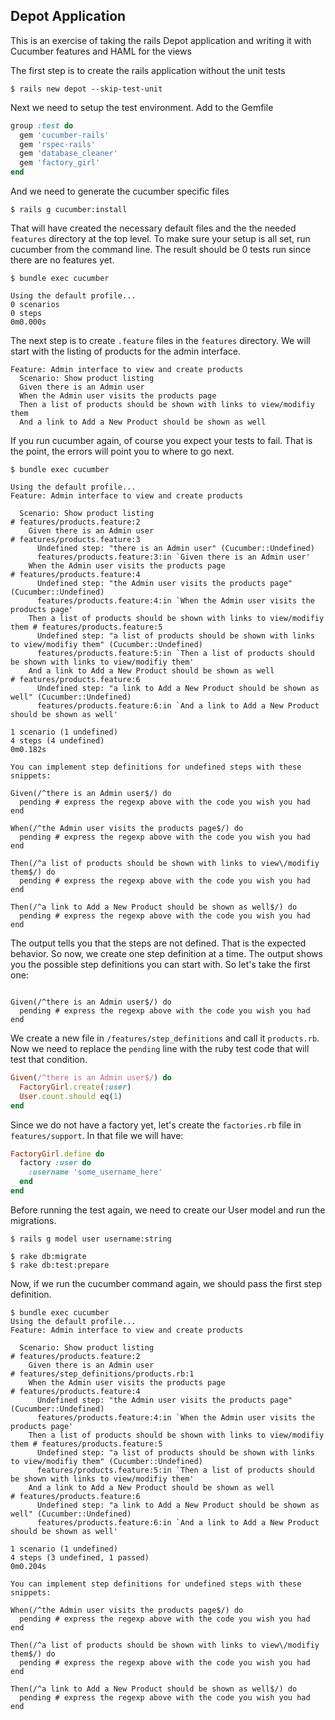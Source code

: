 Depot Application
-----------------

This is an exercise of taking the rails Depot application
and writing it with Cucumber features and HAML for the views

The first step is to create the rails application without 
the unit tests

```
$ rails new depot --skip-test-unit
```
Next we need to setup the test environment. Add to the Gemfile

``` ruby
group :test do
  gem 'cucumber-rails'
  gem 'rspec-rails'
  gem 'database_cleaner'
  gem 'factory_girl'
end
```
And we need to generate the cucumber specific files

```
$ rails g cucumber:install
```
That will have created the necessary default files and the the needed `features` directory at the top level.
To make sure your setup is all set, run cucumber from the command line. The result should be 0 tests run since there are no features yet.

```
$ bundle exec cucumber

Using the default profile...
0 scenarios
0 steps
0m0.000s
```

The next step is to create `.feature` files in the `features` directory. We will start with the listing of products for the admin interface.

``` cucumber
Feature: Admin interface to view and create products 
  Scenario: Show product listing
  Given there is an Admin user
  When the Admin user visits the products page
  Then a list of products should be shown with links to view/modifiy them
  And a link to Add a New Product should be shown as well
```
If you run cucumber again, of course you expect your tests to fail. That is the point, the errors will point you to where to go next.

```
$ bundle exec cucumber

Using the default profile...
Feature: Admin interface to view and create products

  Scenario: Show product listing                                            # features/products.feature:2
    Given there is an Admin user                                            # features/products.feature:3
      Undefined step: "there is an Admin user" (Cucumber::Undefined)
      features/products.feature:3:in `Given there is an Admin user'
    When the Admin user visits the products page                            # features/products.feature:4
      Undefined step: "the Admin user visits the products page" (Cucumber::Undefined)
      features/products.feature:4:in `When the Admin user visits the products page'
    Then a list of products should be shown with links to view/modifiy them # features/products.feature:5
      Undefined step: "a list of products should be shown with links to view/modifiy them" (Cucumber::Undefined)
      features/products.feature:5:in `Then a list of products should be shown with links to view/modifiy them'
    And a link to Add a New Product should be shown as well                 # features/products.feature:6
      Undefined step: "a link to Add a New Product should be shown as well" (Cucumber::Undefined)
      features/products.feature:6:in `And a link to Add a New Product should be shown as well'

1 scenario (1 undefined)
4 steps (4 undefined)
0m0.182s

You can implement step definitions for undefined steps with these snippets:

Given(/^there is an Admin user$/) do
  pending # express the regexp above with the code you wish you had
end

When(/^the Admin user visits the products page$/) do
  pending # express the regexp above with the code you wish you had
end

Then(/^a list of products should be shown with links to view\/modifiy them$/) do
  pending # express the regexp above with the code you wish you had
end

Then(/^a link to Add a New Product should be shown as well$/) do
  pending # express the regexp above with the code you wish you had
end

```

The output tells you that the steps are not defined. That is the expected behavior. So now, we create one step definition at a time. The output shows you the possible step definitions you can start with. So let's take the first one:

```

Given(/^there is an Admin user$/) do
  pending # express the regexp above with the code you wish you had
end
```

We create a new file in `/features/step_definitions` and call it `products.rb`. Now we need to replace the `pending` line with the ruby test code that will test that condition.

``` ruby
Given(/^there is an Admin user$/) do
  FactoryGirl.create(:user)
  User.count.should eq(1)
end
```

Since we do not have a factory yet, let's create the `factories.rb` file in `features/support`. In that file we will have:

``` ruby
FactoryGirl.define do
  factory :user do
    :username 'some_username_here'
  end
end
```

Before running the test again, we need to create our User model and run the migrations.

``` 
$ rails g model user username:string

$ rake db:migrate
$ rake db:test:prepare

```

Now, if we run the cucumber command again, we should pass the first step definition.

```
$ bundle exec cucumber
Using the default profile...
Feature: Admin interface to view and create products

  Scenario: Show product listing                                            # features/products.feature:2
    Given there is an Admin user                                            # features/step_definitions/products.rb:1
    When the Admin user visits the products page                            # features/products.feature:4
      Undefined step: "the Admin user visits the products page" (Cucumber::Undefined)
      features/products.feature:4:in `When the Admin user visits the products page'
    Then a list of products should be shown with links to view/modifiy them # features/products.feature:5
      Undefined step: "a list of products should be shown with links to view/modifiy them" (Cucumber::Undefined)
      features/products.feature:5:in `Then a list of products should be shown with links to view/modifiy them'
    And a link to Add a New Product should be shown as well                 # features/products.feature:6
      Undefined step: "a link to Add a New Product should be shown as well" (Cucumber::Undefined)
      features/products.feature:6:in `And a link to Add a New Product should be shown as well'

1 scenario (1 undefined)
4 steps (3 undefined, 1 passed)
0m0.204s

You can implement step definitions for undefined steps with these snippets:

When(/^the Admin user visits the products page$/) do
  pending # express the regexp above with the code you wish you had
end

Then(/^a list of products should be shown with links to view\/modifiy them$/) do
  pending # express the regexp above with the code you wish you had
end

Then(/^a link to Add a New Product should be shown as well$/) do
  pending # express the regexp above with the code you wish you had
end
```


